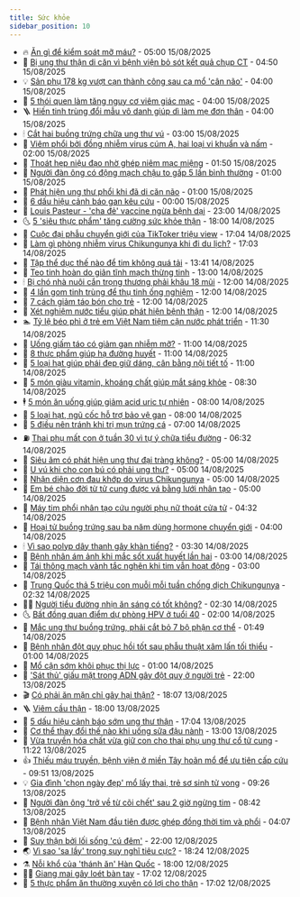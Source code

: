 ```yaml
---
title: Sức khỏe
sidebar_position: 10
---
```


<!-- vnexpress-suc-khoe:START -->
- 🔥 [Ăn gì để kiểm soát mỡ máu?](https://vnexpress.net/an-gi-de-kiem-soat-mo-mau-4927211.html) - 05:00 15/08/2025
- 🥰 [Bị ung thư thận di căn vì bệnh viện bỏ sót kết quả chụp CT](https://vnexpress.net/bi-ung-thu-than-di-can-vi-benh-vien-bo-sot-ket-qua-chup-ct-4927233.html) - 04:50 15/08/2025
- 💡 [Sản phụ 178 kg vượt cạn thành công sau ca mổ &#39;cân não&#39;](https://vnexpress.net/san-phu-178-kg-vuot-can-thanh-cong-sau-ca-mo-can-nao-4927169.html) - 04:00 15/08/2025
- 🤗 [5 thói quen làm tăng nguy cơ viêm giác mạc](https://vnexpress.net/5-thoi-quen-lam-tang-nguy-co-viem-giac-mac-4927178.html) - 04:00 15/08/2025
- 🪜 [Hiến tinh trùng đổi mẫu vô danh giúp dì làm mẹ đơn thân](https://vnexpress.net/hien-tinh-trung-doi-mau-vo-danh-giup-di-lam-me-don-than-4927036.html) - 04:00 15/08/2025
- 🕯 [Cắt hai buồng trứng chữa ung thư vú](https://vnexpress.net/cat-hai-buong-trung-chua-ung-thu-vu-4927138.html) - 03:00 15/08/2025
- 🤭 [Viêm phổi bởi đồng nhiễm virus cúm A, hai loại vi khuẩn và nấm](https://vnexpress.net/viem-phoi-boi-dong-nhiem-virus-cum-a-hai-loai-vi-khuan-va-nam-4927105.html) - 02:00 15/08/2025
- 👀 [Thoát hẹp niệu đạo nhờ ghép niêm mạc miệng](https://vnexpress.net/thoat-hep-nieu-dao-nho-ghep-niem-mac-mieng-4927068.html) - 01:50 15/08/2025
- 🌋 [Người đàn ông có động mạch chậu to gấp 5 lần bình thường](https://vnexpress.net/nguoi-dan-ong-co-dong-mach-chau-to-gap-5-lan-binh-thuong-4927092.html) - 01:00 15/08/2025
- 🫶 [Phát hiện ung thư phổi khi đã di căn não](https://vnexpress.net/phat-hien-ung-thu-phoi-khi-da-di-can-nao-4927085.html) - 01:00 15/08/2025
- 🦆 [6 dấu hiệu cảnh báo gan kêu cứu](https://vnexpress.net/6-dau-hieu-canh-bao-gan-keu-cuu-4926943.html) - 00:00 15/08/2025
- 🚀 [Louis Pasteur - &#39;cha đẻ&#39; vaccine ngừa bệnh dại](https://vnexpress.net/louis-pasteur-cha-de-vaccine-ngua-benh-dai-4922242.html) - 23:00 14/08/2025
- 🌜 [5 &#39;siêu thực phẩm&#39; tăng cường sức khỏe thận](https://vnexpress.net/5-sieu-thuc-pham-tang-cuong-suc-khoe-than-4925632.html) - 18:00 14/08/2025
- 🧰 [Cuộc đại phẫu chuyển giới của TikToker triệu view](https://vnexpress.net/cuoc-dai-phau-chuyen-gioi-cua-tiktoker-trieu-view-4926075.html) - 17:04 14/08/2025
- 💫 [Làm gì phòng nhiễm virus Chikungunya khi đi du lịch?](https://vnexpress.net/lam-gi-phong-nhiem-virus-chikungunya-khi-di-du-lich-4926927.html) - 17:03 14/08/2025
- 🌝 [Tập thể dục thế nào để tim không quá tải](https://vnexpress.net/tap-the-duc-the-nao-de-tim-khong-qua-tai-4923411.html) - 13:41 14/08/2025
- 🗽 [Teo tinh hoàn do giãn tĩnh mạch thừng tinh](https://vnexpress.net/teo-tinh-hoan-do-gian-tinh-mach-thung-tinh-4926802.html) - 13:00 14/08/2025
- 🕯 [Bị chó nhà nuôi cắn trọng thương phải khâu 18 mũi](https://vnexpress.net/bi-cho-nha-nuoi-can-trong-thuong-phai-khau-18-mui-4927022.html) - 12:00 14/08/2025
- 🦅 [4 lần gom tinh trùng để thụ tinh ống nghiệm](https://vnexpress.net/4-lan-gom-tinh-trung-de-thu-tinh-ong-nghiem-4926788.html) - 12:00 14/08/2025
- 🦆 [7 cách giảm táo bón cho trẻ](https://vnexpress.net/7-cach-giam-tao-bon-cho-tre-4926672.html) - 12:00 14/08/2025
- 🎊 [Xét nghiệm nước tiểu giúp phát hiện bệnh thận](https://vnexpress.net/xet-nghiem-nuoc-tieu-giup-phat-hien-benh-than-4926562.html) - 12:00 14/08/2025
- 🏊 [Tỷ lệ béo phì ở trẻ em Việt Nam tiệm cận nước phát triển](https://vnexpress.net/ty-le-beo-phi-o-tre-em-viet-nam-tiem-can-nuoc-phat-trien-4926985.html) - 11:30 14/08/2025
- 📝 [Uống giấm táo có giảm gan nhiễm mỡ?](https://vnexpress.net/uong-giam-tao-co-giam-gan-nhiem-mo-4926910.html) - 11:00 14/08/2025
- 💯 [8 thực phẩm giúp hạ đường huyết](https://vnexpress.net/8-thuc-pham-giup-ha-duong-huyet-4926792.html) - 11:00 14/08/2025
- 🌊 [5 loại hạt giúp phái đẹp giữ dáng, cân bằng nội tiết tố](https://vnexpress.net/5-loai-hat-giup-phai-dep-giu-dang-can-bang-noi-tiet-to-4926770.html) - 11:00 14/08/2025
- 🚀 [5 món giàu vitamin, khoáng chất giúp mắt sáng khỏe](https://vnexpress.net/5-mon-giau-vitamin-khoang-chat-giup-mat-sang-khoe-4926752.html) - 08:30 14/08/2025
- 🕴 [5 món ăn uống giúp giảm acid uric tự nhiên](https://vnexpress.net/5-mon-an-uong-giup-giam-acid-uric-tu-nhien-4926493.html) - 08:00 14/08/2025
- 🗽 [5 loại hạt, ngũ cốc hỗ trợ bảo vệ gan](https://vnexpress.net/5-loai-hat-ngu-coc-ho-tro-bao-ve-gan-4926918.html) - 08:00 14/08/2025
- 🎡 [5 điều nên tránh khi trị mụn trứng cá](https://vnexpress.net/5-dieu-nen-tranh-khi-tri-mun-trung-ca-4926854.html) - 07:00 14/08/2025
- ⛽️ [Thai phụ mất con ở tuần 30 vì tự ý chữa tiểu đường](https://vnexpress.net/thai-phu-mat-con-o-tuan-30-vi-tu-y-chua-tieu-duong-4926772.html) - 06:32 14/08/2025
- 🦆 [Siêu âm có phát hiện ung thư đại tràng không?](https://vnexpress.net/sieu-am-co-phat-hien-ung-thu-dai-trang-khong-4926813.html) - 05:00 14/08/2025
- 🤩 [U vú khi cho con bú có phải ung thư?](https://vnexpress.net/u-vu-khi-cho-con-bu-co-phai-ung-thu-4926799.html) - 05:00 14/08/2025
- 🦒 [Nhận diện cơn đau khớp do virus Chikungunya](https://vnexpress.net/nhan-dien-con-dau-khop-do-virus-chikungunya-4926554.html) - 05:00 14/08/2025
- 💫 [Em bé chào đời từ tử cung được vá bằng lưới nhân tạo](https://vnexpress.net/em-be-chao-doi-tu-tu-cung-duoc-va-bang-luoi-nhan-tao-4925104.html) - 05:00 14/08/2025
- 🐘 [Máy tim phổi nhân tạo cứu người phụ nữ thoát cửa tử](https://vnexpress.net/may-tim-phoi-nhan-tao-cuu-nguoi-phu-nu-thoat-cua-tu-4926529.html) - 04:32 14/08/2025
- 🚀 [Hoại tử buồng trứng sau ba năm dùng hormone chuyển giới](https://vnexpress.net/hoai-tu-buong-trung-sau-ba-nam-dung-hormone-chuyen-gioi-4926709.html) - 04:00 14/08/2025
- 🕯 [Vì sao polyp dây thanh gây khàn tiếng?](https://vnexpress.net/vi-sao-polyp-day-thanh-gay-khan-tieng-4926658.html) - 03:30 14/08/2025
- 🦏 [Bệnh nhân ám ảnh khi mắc sốt xuất huyết lần hai](https://vnexpress.net/benh-nhan-am-anh-khi-mac-sot-xuat-huyet-lan-hai-4926677.html) - 03:00 14/08/2025
- 🦄 [Tái thông mạch vành tắc nghẽn khi tim vẫn hoạt động](https://vnexpress.net/tai-thong-mach-vanh-tac-nghen-khi-tim-van-hoat-dong-4926663.html) - 03:00 14/08/2025
- 🦒 [Trung Quốc thả 5 triệu con muỗi mỗi tuần chống dịch Chikungunya](https://vnexpress.net/trung-quoc-tha-5-trieu-con-muoi-moi-tuan-chong-dich-chikungunya-4926693.html) - 02:32 14/08/2025
- 👨‍🏫 [Người tiểu đường nhịn ăn sáng có tốt không?](https://vnexpress.net/nguoi-tieu-duong-nhin-an-sang-co-tot-khong-4926662.html) - 02:30 14/08/2025
- 🌜 [Bất đồng quan điểm dự phòng HPV ở tuổi 40](https://vnexpress.net/bat-dong-quan-diem-du-phong-hpv-o-tuoi-40-4926506.html) - 02:00 14/08/2025
- 🚀 [Mắc ung thư buồng trứng, phải cắt bỏ 7 bộ phận cơ thể](https://vnexpress.net/mac-ung-thu-buong-trung-phai-cat-bo-7-bo-phan-co-the-4926473.html) - 01:49 14/08/2025
- 💃 [Bệnh nhân đột quỵ phục hồi tốt sau phẫu thuật xâm lấn tối thiểu](https://vnexpress.net/benh-nhan-dot-quy-phuc-hoi-tot-sau-phau-thuat-xam-lan-toi-thieu-4926595.html) - 01:00 14/08/2025
- 💯 [Mổ cận sớm khôi phục thị lực](https://vnexpress.net/mo-can-som-khoi-phuc-thi-luc-4926581.html) - 01:00 14/08/2025
- 🤔 [&#39;Sát thủ&#39; giấu mặt trong ADN gây đột quỵ ở người trẻ](https://vnexpress.net/sat-thu-giau-mat-trong-adn-gay-dot-quy-o-nguoi-tre-4925239.html) - 22:00 13/08/2025
- 🎬 [Có phải ăn mặn chỉ gây hại thận?](https://vnexpress.net/co-phai-an-man-chi-gay-hai-than-4923239.html) - 18:07 13/08/2025
- 🪜 [Viêm cầu thận](https://vnexpress.net/suc-khoe/cam-nang/viem-cau-than-361) - 18:00 13/08/2025
- 🦣 [5 dấu hiệu cảnh báo sớm ung thư thận](https://vnexpress.net/5-dau-hieu-canh-bao-som-ung-thu-than-4923438.html) - 17:04 13/08/2025
- 🧐 [Cơ thể thay đổi thế nào khi uống sữa đậu nành](https://vnexpress.net/co-the-thay-doi-the-nao-khi-uong-sua-dau-nanh-4926314.html) - 13:00 13/08/2025
- 🤡 [Vừa truyền hóa chất vừa giữ con cho thai phụ ung thư cổ tử cung](https://vnexpress.net/vua-truyen-hoa-chat-vua-giu-con-cho-thai-phu-ung-thu-co-tu-cung-4926525.html) - 11:22 13/08/2025
- 👍 [Thiếu máu truyền, bệnh viện ở miền Tây hoãn mổ để ưu tiên cấp cứu](https://vnexpress.net/thieu-mau-truyen-benh-vien-o-mien-tay-hoan-mo-de-uu-tien-cap-cuu-4926331.html) - 09:51 13/08/2025
- 💡 [Gia đình &#39;chọn ngày đẹp&#39; mổ lấy thai, trẻ sơ sinh tử vong](https://vnexpress.net/gia-dinh-chon-ngay-dep-mo-lay-thai-tre-so-sinh-tu-vong-4926449.html) - 09:26 13/08/2025
- 💯 [Người đàn ông &#39;trở về từ cõi chết&#39; sau 2 giờ ngừng tim](https://vnexpress.net/nguoi-dan-ong-tro-ve-tu-coi-chet-sau-2-gio-ngung-tim-4926407.html) - 08:42 13/08/2025
- 🧠 [Bệnh nhân Việt Nam đầu tiên được ghép đồng thời tim và phổi](https://vnexpress.net/nguoi-dau-tien-o-viet-nam-duoc-ghep-dong-thoi-tim-va-phoi-4926206.html) - 04:07 13/08/2025
- 🎡 [Suy thận bởi lối sống &#39;cú đêm&#39;](https://vnexpress.net/suy-than-boi-loi-song-cu-dem-4925608.html) - 22:00 12/08/2025
- 🌏 [Vì sao &#39;sa lầy&#39; trong suy nghĩ tiêu cực?](https://vnexpress.net/vi-sao-sa-lay-trong-suy-nghi-tieu-cuc-4925871.html) - 18:24 12/08/2025
- ⚗️ [Nỗi khổ của &#39;thánh ăn&#39; Hàn Quốc](https://vnexpress.net/noi-kho-cua-thanh-an-han-quoc-4925629.html) - 18:00 12/08/2025
- 👨‍🏫 [Giang mai gây loét bàn tay](https://vnexpress.net/giang-mai-gay-loet-ban-tay-4925921.html) - 17:02 12/08/2025
- 🤖 [5 thực phẩm ăn thường xuyên có lợi cho thận](https://vnexpress.net/5-thuc-pham-an-thuong-xuyen-co-loi-cho-than-4925560.html) - 17:02 12/08/2025<!-- vnexpress-suc-khoe:END -->
